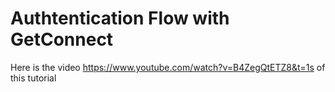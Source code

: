 # Authtentication Flow with GetConnect

Here is the video https://www.youtube.com/watch?v=B4ZegQtETZ8&t=1s of this tutorial
